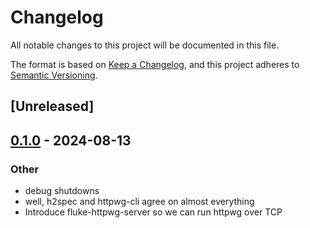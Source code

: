 # Changelog
All notable changes to this project will be documented in this file.

The format is based on [Keep a Changelog](https://keepachangelog.com/en/1.0.0/),
and this project adheres to [Semantic Versioning](https://semver.org/spec/v2.0.0.html).

## [Unreleased]

## [0.1.0](https://github.com/bearcove/fluke/releases/tag/fluke-httpwg-server-v0.1.0) - 2024-08-13

### Other
- debug shutdowns
- well, h2spec and httpwg-cli agree on almost everything
- Introduce fluke-httpwg-server so we can run httpwg over TCP
